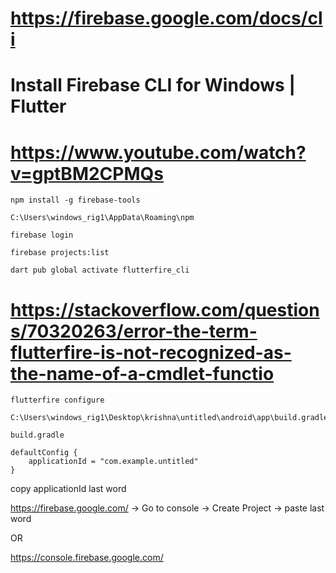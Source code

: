 # https://firebase.google.com/docs/cli

#  Install Firebase CLI for Windows | Flutter 

# https://www.youtube.com/watch?v=gptBM2CPMQs


```
npm install -g firebase-tools
```

```
C:\Users\windows_rig1\AppData\Roaming\npm
```

```
firebase login
```

```
firebase projects:list
```

```
dart pub global activate flutterfire_cli
```

# https://stackoverflow.com/questions/70320263/error-the-term-flutterfire-is-not-recognized-as-the-name-of-a-cmdlet-functio

```
flutterfire configure
```


```
C:\Users\windows_rig1\Desktop\krishna\untitled\android\app\build.gradle
```

`build.gradle`

```
defaultConfig {
    applicationId = "com.example.untitled"
}
```

copy applicationId last word

https://firebase.google.com/ -> Go to console -> Create Project -> paste last word 

OR

https://console.firebase.google.com/